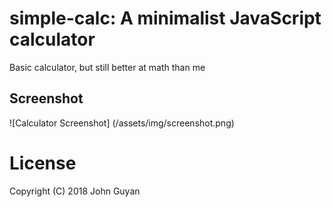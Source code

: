 # simple-calc: A minimalist JavaScript calculator

Basic calculator, but still better at math than me

## Screenshot

![Calculator Screenshot] (/assets/img/screenshot.png)

# License
Copyright (C) 2018 John Guyan
